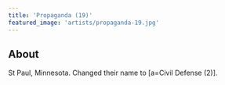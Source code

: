 ```yaml
---
title: 'Propaganda (19)'
featured_image: 'artists/propaganda-19.jpg'
---
```


## About

St Paul, Minnesota. Changed their name to [a=Civil Defense (2)].
